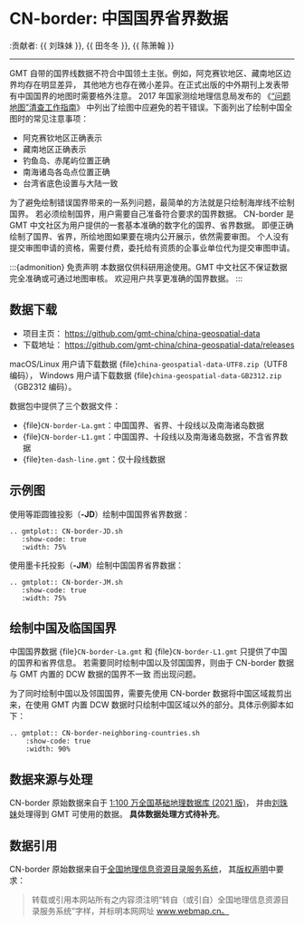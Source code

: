 # CN-border: 中国国界省界数据

:贡献者: {{ 刘珠妹 }}, {{ 田冬冬 }}, {{ 陈箫翰 }}

---

GMT 自带的国界线数据不符合中国领土主张。例如，阿克赛钦地区、藏南地区边界均存在明显差异，
其他地方也存在微小差异。在正式出版的中外期刊上发表带有中国国界的地图时需要格外注意。
2017 年国家测绘地理信息局发布的
《[“问题地图”清查工作指南](https://www.nwafu.edu.cn/docs/2017-09/20170907152504884294.pdf)》
中列出了绘图中应避免的若干错误。下面列出了绘制中国全图时的常见注意事项：

- 阿克赛钦地区正确表示
- 藏南地区正确表示
- 钓鱼岛、赤尾屿位置正确
- 南海诸岛各岛点位置正确
- 台湾省底色设置与大陆一致

为了避免绘制错误国界带来的一系列问题，最简单的方法就是只绘制海岸线不绘制国界。
若必须绘制国界，用户需要自己准备符合要求的国界数据。
CN-border 是 GMT 中文社区为用户提供的一套基本准确的数字化的国界、省界数据。
即便正确绘制了国界、省界，所绘地图如果要在境内公开展示，依然需要审图。
个人没有提交审图申请的资格，需要付费，委托给有资质的企事业单位代为提交审图申请。

:::{admonition} 免责声明
本数据仅供科研用途使用。GMT 中文社区不保证数据完全准确或可通过地图审核。
欢迎用户共享更准确的国界数据。
:::

## 数据下载

- 项目主页： <https://github.com/gmt-china/china-geospatial-data>
- 下载地址： <https://github.com/gmt-china/china-geospatial-data/releases>

macOS/Linux 用户请下载数据 {file}`china-geospatial-data-UTF8.zip`（UTF8 编码），
Windows 用户请下载数据 {file}`china-geospatial-data-GB2312.zip`（GB2312 编码）。

数据包中提供了三个数据文件：

- {file}`CN-border-La.gmt`：中国国界、省界、十段线以及南海诸岛数据
- {file}`CN-border-L1.gmt`：中国国界、十段线以及南海诸岛数据，不含省界数据
- {file}`ten-dash-line.gmt`：仅十段线数据

## 示例图

使用等距圆锥投影（**-JD**）绘制中国国界省界数据：

```{eval-rst}
.. gmtplot:: CN-border-JD.sh
   :show-code: true
   :width: 75%
```

使用墨卡托投影（**-JM**）绘制中国国界省界数据：

```{eval-rst}
.. gmtplot:: CN-border-JM.sh
   :show-code: true
   :width: 75%
```

## 绘制中国及临国国界

中国国界数据 {file}`CN-border-La.gmt` 和 {file}`CN-border-L1.gmt` 只提供了中国的国界和省界信息。
若需要同时绘制中国以及邻国国界，则由于 CN-border 数据与 GMT 内置的 DCW 数据的国界不一致
而出现问题。

为了同时绘制中国以及邻国国界，需要先使用 CN-border 数据将中国区域裁剪出来，在使用 GMT 内置
DCW 数据时只绘制中国区域以外的部分。具体示例脚本如下：

```{eval-rst}
.. gmtplot:: CN-border-neighboring-countries.sh
    :show-code: true
    :width: 90%
```

## 数据来源与处理

CN-border 原始数据来自于 [1:100 万全国基础地理数据库 (2021 版)](https://www.webmap.cn/commres.do?method=result100W)，
并由[刘珠妹](https://github.com/liuzhumei)处理得到 GMT 可使用的数据。
**具体数据处理方式待补充**。

## 数据引用

CN-border 原始数据来自于[全国地理信息资源目录服务系统](https://www.webmap.cn)，
其[版权声明](https://www.webmap.cn/main.do?method=otherService&clickFlag=copyright)中要求：

> 转载或引用本网站所有之内容须注明“转自（或引自）全国地理信息资源目录服务系统”字样，并标明本网网址 www.webmap.cn。
